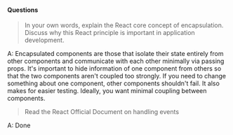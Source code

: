 #### Questions

> In your own words, explain the React core concept of encapsulation. Discuss why this React principle is important in application development.

A: Encapsulated components are those that isolate their state entirely from other components and communicate with each other minimally via passing props.  It's important to hide information of one component from others so that the two components aren't coupled too strongly.  If you need to change something about one component, other components shouldn't fail.  It also makes for easier testing.  Ideally, you want minimal coupling between components.

> Read the React Official Document on handling events

A: Done
